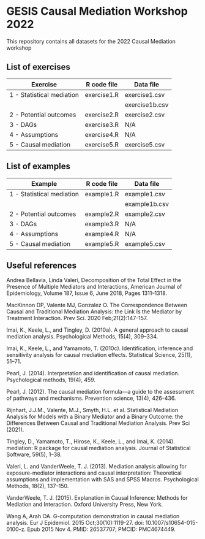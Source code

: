 # GESIS Causal Mediation Workshop 2022
This repository contains all datasets for the 2022 Causal Mediation workshop

## List of exercises

| Exercise                    | R code file    | Data file      |
| --------------------------- | -------------  | -------------- |
| 1 - Statistical mediation   | exercise1.R    | exercise1.csv  |
|                             |                | exercise1b.csv | 
| 2 - Potential outcomes      | exercise2.R    | exercise2.csv  |
| 3 - DAGs                    | exercise3.R    |     N/A        |
| 4 - Assumptions             | exercise4.R    |     N/A        |
| 5 - Causal mediation        | exercise5.R    | exercise5.csv  |


## List of examples

| Example                     | R code file    | Data file      |
| --------------------------- | -------------  | -------------- |
| 1 - Statistical mediation   | example1.R     | example1.csv   |
|                             |                | example1b.csv  | 
| 2 - Potential outcomes      | example2.R     | example2.csv   |
| 3 - DAGs                    | example3.R     |      N/A       |
| 4 - Assumptions             | example4.R     |      N/A       |
| 5 - Causal mediation        | example5.R     | example5.csv   |


## Useful references

Andrea Bellavia, Linda Valeri, Decomposition of the Total Effect in the Presence of Multiple Mediators and Interactions, American Journal of Epidemiology, Volume 187, Issue 6, June 2018, Pages 1311–1318.

MacKinnon DP, Valente MJ, Gonzalez O. The Correspondence Between Causal and Traditional Mediation Analysis: the Link Is the Mediator by Treatment Interaction. Prev Sci. 2020 Feb;21(2):147-157.

Imai, K., Keele, L., and Tingley, D. (2010a). A general approach to causal mediation analysis.
Psychological Methods, 15(4), 309–334.

Imai, K., Keele, L., and Yamamoto, T. (2010c). Identification, inference and sensitivity analysis for
causal mediation effects. Statistical Science, 25(1), 51–71.

Pearl, J. (2014). Interpretation and identification of causal mediation. Psychological methods, 19(4), 459.

Pearl, J. (2012). The causal mediation formula—a guide to the assessment of pathways and mechanisms. Prevention science, 13(4), 426-436.

Rijnhart, J.J.M., Valente, M.J., Smyth, H.L. et al. Statistical Mediation Analysis for Models with a Binary Mediator and a Binary Outcome: the Differences Between Causal and Traditional Mediation Analysis. Prev Sci (2021).

Tingley, D., Yamamoto, T., Hirose, K., Keele, L., and Imai, K. (2014). mediation: R package for causal
mediation analysis. Journal of Statistical Software, 59(5), 1–38. 

Valeri, L. and VanderWeele, T. J. (2013). Mediation analysis allowing for exposure-mediator
interactions and causal interpretation: Theoretical assumptions and implementation with SAS
and SPSS Macros. Psychological Methods, 18(2), 137–150.

VanderWeele, T. J. (2015). Explanation in Causal Inference: Methods for Mediation and Interaction.
Oxford University Press, New York.

Wang A, Arah OA. G-computation demonstration in causal mediation analysis. Eur J Epidemiol. 2015 Oct;30(10):1119-27. doi: 10.1007/s10654-015-0100-z. Epub 2015 Nov 4. PMID: 26537707; PMCID: PMC4674449.
